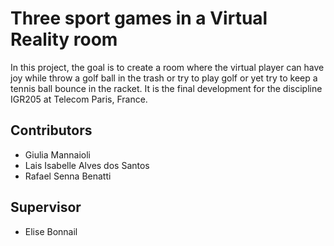 # Three sport games in a Virtual Reality room

In this project, the goal is to create a room where the virtual player can have joy while throw a golf ball in the trash or try to play golf or yet try to keep a tennis ball bounce in the racket. 
It is the final development for the discipline IGR205 at Telecom Paris, France. 

## Contributors
- Giulia Mannaioli
- Lais Isabelle Alves dos Santos
- Rafael Senna Benatti

## Supervisor
- Elise Bonnail
